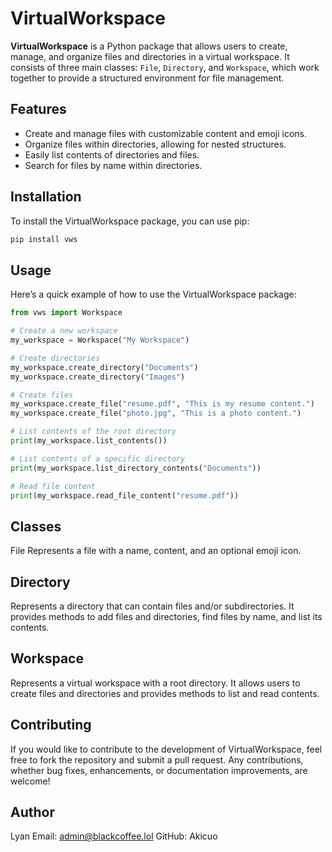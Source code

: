 # VirtualWorkspace

**VirtualWorkspace** is a Python package that allows users to create, manage, and organize files and directories in a virtual workspace. It consists of three main classes: `File`, `Directory`, and `Workspace`, which work together to provide a structured environment for file management.

## Features

- Create and manage files with customizable content and emoji icons.
- Organize files within directories, allowing for nested structures.
- Easily list contents of directories and files.
- Search for files by name within directories.

## Installation

To install the VirtualWorkspace package, you can use pip:

```bash
pip install vws
```

## Usage
Here’s a quick example of how to use the VirtualWorkspace package:

```python
from vws import Workspace

# Create a new workspace
my_workspace = Workspace("My Workspace")

# Create directories
my_workspace.create_directory("Documents")
my_workspace.create_directory("Images")

# Create files
my_workspace.create_file("resume.pdf", "This is my resume content.")
my_workspace.create_file("photo.jpg", "This is a photo content.")

# List contents of the root directory
print(my_workspace.list_contents())

# List contents of a specific directory
print(my_workspace.list_directory_contents("Documents"))

# Read file content
print(my_workspace.read_file_content("resume.pdf"))
```
## Classes
File
Represents a file with a name, content, and an optional emoji icon.

## Directory
Represents a directory that can contain files and/or subdirectories. It provides methods to add files and directories, find files by name, and list its contents.

## Workspace
Represents a virtual workspace with a root directory. It allows users to create files and directories and provides methods to list and read contents.

## Contributing
If you would like to contribute to the development of VirtualWorkspace, feel free to fork the repository and submit a pull request. Any contributions, whether bug fixes, enhancements, or documentation improvements, are welcome!


## Author
Lyan
Email: admin@blackcoffee.lol
GitHub: Akicuo
